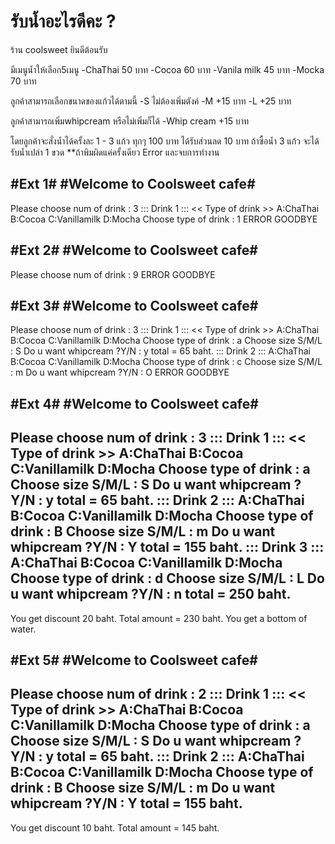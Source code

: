 
# รับน้ำอะไรดีคะ ? #

 ร้าน coolsweet ยินดีต้อนรับ
 
 มีเมนูน้ำให้เลือก5เมนู
 -ChaThai 50 บาท
 -Cocoa  60 บาท
 -Vanila milk  45 บาท
 -Mocka  70 บาท
 
 ลูกค้าสามารถเลือกขนาดของแก้วได้ตามนี้
 -S ไม่ต้องเพิ่มตังค์
 -M +15 บาท
 -L +25 บาท
 
 ลูกค้าสามารถเพิ่มwhipcream หรือไม่เพิ่มก็ได้
 -Whip cream +15 บาท
 
 
 โดยลูกค้าจะสั่งน้ำได้ครั้งละ 1 - 3 แก้ว
 ทุกๆ 100 บาท ได้รับส่วนลด 10 บาท
 ถ้าซื้อน้ำ 3 แก้ว จะได้รับน้ำเปล่า 1 ขวด
 **ถ้าพิมผิดแค่ครั้งเดียว Error และจบการทำงาน
 
 
 
 
 
 #Ext 1#
 #Welcome to Coolsweet cafe#
 ----------------------------------------
 Please choose num of drink : 3
 ::: Drink 1 :::
 << Type of drink >>
 A:ChaThai B:Cocoa C:Vanillamilk D:Mocha 
 Choose type of drink : 1
 ERROR GOODBYE
 
 
 #Ext 2#
 #Welcome to Coolsweet cafe#
 ----------------------------------------
 Please choose num of drink : 9
 ERROR GOODBYE
 
 #Ext 3#
 #Welcome to Coolsweet cafe#
 ----------------------------------------
 Please choose num of drink : 3
 ::: Drink 1 :::
 << Type of drink >>
 A:ChaThai B:Cocoa C:Vanillamilk D:Mocha 
 Choose type of drink : a
 Choose size S/M/L : S
 Do u want whipcream ?Y/N : y
 total = 65 baht.
 ::: Drink 2 :::
 A:ChaThai B:Cocoa C:Vanillamilk D:Mocha 
 Choose type of drink : c
 Choose size S/M/L : m
 Do u want whipcream ?Y/N : O
 ERROR GOODBYE
 
 
 #Ext 4#
 #Welcome to Coolsweet cafe#
 ----------------------------------------
 Please choose num of drink : 3
 ::: Drink 1 :::
 << Type of drink >>
 A:ChaThai B:Cocoa C:Vanillamilk D:Mocha 
 Choose type of drink : a
 Choose size S/M/L : S
 Do u want whipcream ?Y/N : y
 total = 65 baht.
 ::: Drink 2 :::
 A:ChaThai B:Cocoa C:Vanillamilk D:Mocha 
 Choose type of drink : B
 Choose size S/M/L : m
 Do u want whipcream ?Y/N : Y
 total = 155 baht.
 ::: Drink 3 :::
 A:ChaThai B:Cocoa C:Vanillamilk D:Mocha 
 Choose type of drink : d
 Choose size S/M/L : L
 Do u want whipcream ?Y/N : n
 total = 250 baht.
 ----------------------------------------
 You get discount 20 baht.
 Total amount = 230 baht.
 You get a bottom of water.
 
 
 #Ext 5#
 #Welcome to Coolsweet cafe#
 ----------------------------------------
 Please choose num of drink : 2
 ::: Drink 1 :::
 << Type of drink >>
 A:ChaThai B:Cocoa C:Vanillamilk D:Mocha 
 Choose type of drink : a
 Choose size S/M/L : S
 Do u want whipcream ?Y/N : y
 total = 65 baht.
 ::: Drink 2 :::
 A:ChaThai B:Cocoa C:Vanillamilk D:Mocha 
 Choose type of drink : B
 Choose size S/M/L : m
 Do u want whipcream ?Y/N : Y
 total = 155 baht.
 ----------------------------------------
 You get discount 10 baht.
 Total amount = 145 baht.
